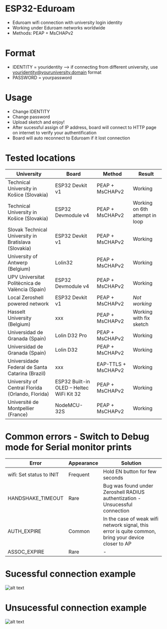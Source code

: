 # ESP32-Eduroam
* Eduroam wifi connection with university login identity
* Working under Eduroam networks worldwide
* Methods: PEAP + MsCHAPv2

# Format
* IDENTITY = youridentity   --> if connecting from different university, use youridentity@youruniversity.domain format
* PASSWORD = yourpassword

# Usage
* Change IDENTITY
* Change password
* Upload sketch and enjoy!
* After sucessful assign of IP address, board will connect to HTTP page on internet to verify your authentification
* Board will auto reconnect to Eduroam if it lost connection

# Tested locations
|University|Board|Method|Result|
|-------------|-------------| -----|------|
|Technical University in Košice (Slovakia)|ESP32 Devkit v1|PEAP + MsCHAPv2|Working|
|Technical University in Košice (Slovakia)|ESP32 Devmodule v4|PEAP + MsCHAPv2|Working on 6th attempt in loop|
|Slovak Technical University in Bratislava (Slovakia)|ESP32 Devkit v1|PEAP + MsCHAPv2|Working|
|University of Antwerp (Belgium)|Lolin32|PEAP + MsCHAPv2|Working|
|UPV Universitat Politècnica de València (Spain)|ESP32 Devmodule v4|PEAP + MsCHAPv2|Working|
|Local Zeroshell powered network|ESP32 Devkit v1|PEAP + MsCHAPv2|*Not working*|
|Hasselt University (Belgium)|xxx|PEAP + MsCHAPv2|Working with fix sketch|
|Universidad de Granada (Spain)|Lolin D32 Pro|PEAP + MsCHAPv2|Working|
|Universidad de Granada (Spain)|Lolin D32|PEAP + MsCHAPv2|Working|
|Universidade Federal de Santa Catarina (Brazil)|xxx|EAP-TTLS + MsCHAPv2|Working|
|University of Central Florida (Orlando, Florida)|ESP32 Built-in OLED – Heltec WiFi Kit 32|PEAP + MsCHAPv2|Working|
|Université de Montpellier (France)|NodeMCU-32S|PEAP + MsCHAPv2|Working|

# Common errors - Switch to Debug mode for Serial monitor prints
|Error|Appearance|Solution|
|-------------|-------------|-------------|
|wifi: Set status to INIT|Frequent|Hold EN button for few seconds|
|HANDSHAKE_TIMEOUT|Rare|Bug was found under Zeroshell RADIUS authentization - Unsucessful connection|
|AUTH_EXPIRE|Common|In the case of weak wifi network signal, this error is quite common, bring your device closer to AP|
|ASSOC_EXPIRE|Rare|-|
# Sucessful connection example
 ![alt text](https://i.nahraj.to/f/24Kc.png)
# Unsucessful connection example
 ![alt text](https://camo.githubusercontent.com/87e47d1b27f4e8ace87423e40e8edbce7983bafa/68747470733a2f2f692e6e616872616a2e746f2f662f323435572e504e47)

